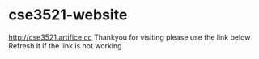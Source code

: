 cse3521-website
===============

http://cse3521.artifice.cc 
Thankyou for visiting please use the link below
Refresh it if the link is not working
